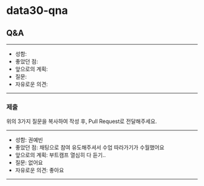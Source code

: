 # data30-qna

## Q&A

---
- 성함: 
- 좋았던 점: 
- 앞으로의 계획:
- 질문:
- 자유로운 의견: 
---

### 제출
위의 3가지 질문을 복사하여 작성 후, Pull Request로 전달해주세요.

---
- 성함: 권예빈
- 좋았던 점: 채팅으로 참여 유도해주셔서 수업 따라가기가 수월했어요
- 앞으로의 계획: 부트캠프 열심히 다 듣기..
- 질문: 없어요
- 자유로운 의견: 좋아요
---
